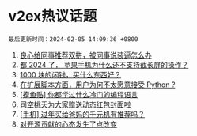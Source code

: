 # v2ex热议话题

`最后更新时间：2024-02-05 14:09:36 +0800`

1. [良心给同事推荐双拼，被同事说装逼怎么办](https://www.v2ex.com/t/1014193)
1. [都 2024 了， 苹果手机为什么还不支持截长屏的操作？](https://www.v2ex.com/t/1014110)
1. [1000 块的闲钱，买什么东西好？](https://www.v2ex.com/t/1014286)
1. [在扩展脚本方面，用户为何不太愿意接受 Python ?](https://www.v2ex.com/t/1014257)
1. [[摸鱼贴] 你都学过什么冷门的编程语言](https://www.v2ex.com/t/1014303)
1. [司空桃夭为大家赠送动态红包封面啦](https://www.v2ex.com/t/1014114)
1. [[手机] 过年买给爸妈的千元机有推荐吗？](https://www.v2ex.com/t/1014176)
1. [对开源贡献的心态发生了点改变](https://www.v2ex.com/t/1014271)

